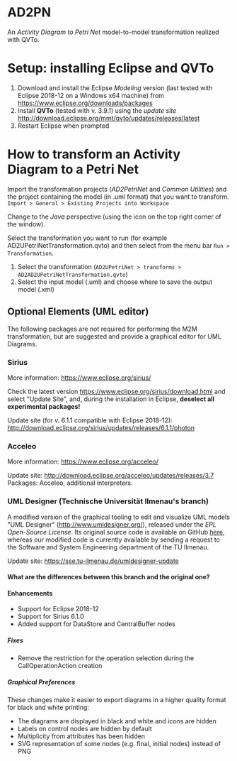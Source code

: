 # AD2PN
An *Activity Diagram to Petri Net* model-to-model transformation realized with QVTo.

# Setup: installing Eclipse and QVTo
1. Download and install the Eclipse *Modeling* version (last tested with Eclipse 2018-12 on a Windows x64 machine) from https://www.eclipse.org/downloads/packages
2. Install **QVTo** (tested with v. 3.9.1) using the *update site*  http://download.eclipse.org/mmt/qvto/updates/releases/latest
3. Restart Eclipse when prompted


# How to transform an Activity Diagram to a Petri Net
Import the transformation projects (*AD2PetriNet* and *Common Utilities*) and the project containing the model (in .uml format) that you want to transform.
`Import > General > Existing Projects into Workspace`

Change to the *Java* perspective (using the icon on the top right corner of the window).

Select the transformation you want to run (for example AD2UPetriNetTransformation.qvto) and then select from the menu bar `Run > Transformation`.
1. Select the transformation (`AD2UPetriNet > transforms > AD2AD2UPetriNetTransformation.qvto`)
2. Select the input model (.uml) and choose where to save the output model (.xml)


## Optional Elements (UML editor)
The following packages are not required for performing the M2M transformation, but are suggested and provide a graphical editor for UML Diagrams.

### Sirius
More information: https://www.eclipse.org/sirius/

Check the latest version https://www.eclipse.org/sirius/download.html and select "Update Site", and, during the installation in Eclipse, **deselect all experimental packages!**

Update site (for v. 6.1.1 compatible with Eclipse 2018-12): http://download.eclipse.org/sirius/updates/releases/6.1.1/photon

### Acceleo
More information: https://www.eclipse.org/acceleo/

Update site: http://download.eclipse.org/acceleo/updates/releases/3.7
Packages: Acceleo, additional interpreters.

### UML Designer (Technische Universität Ilmenau's branch)
A modified version of the graphical tooling to edit and visualize UML models "UML Designer" (http://www.umldesigner.org/), released under the *EPL Open-Source License*. Its original source code is available on GitHub [here](https://github.com/ObeoNetwork/UML-Designer), whereas our modified code is currently available by sending a request to the Software and System Engineering department of the TU Ilmenau.

Update site: https://sse.tu-ilmenau.de/umldesigner-update
#### What are the differences between this branch and the original one?
#### Enhancements
- Support for Eclipse 2018-12
- Support for Sirius 6.1.0
- Added support for DataStore and CentralBuffer nodes

##### Fixes
- Remove the restriction for the operation selection during the CallOperationAction creation

##### Graphical Preferences
These changes make it easier to export diagrams in a higher quality format for black and white printing:
- The diagrams are displayed in black and white and icons are hidden
- Labels on control nodes are hidden by default
- Multiplicity from attributes has been hidden
- SVG representation of some nodes (e.g. final, initial nodes) instead of PNG
